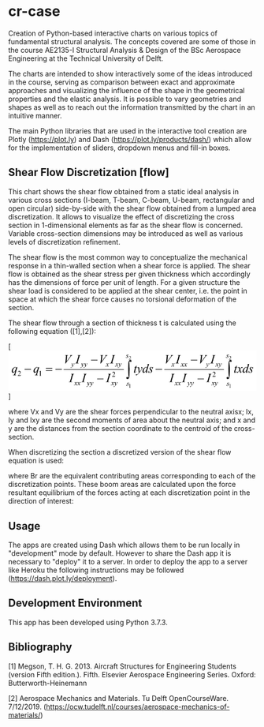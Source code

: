 # cr-case
Creation of Python-based interactive charts on various topics of fundamental structural analysis. The concepts covered are some of those in the course AE2135-I Structural Analysis & Design of the BSc Aerospace Engineering at the Technical University of Delft.

The charts are intended to show interactively some of the ideas introduced in the course, serving as comparison between exact and approximate approaches and visualizing the influence of the shape in the geometrical properties and the elastic analysis. It is possible to vary geometries and shapes as well as to reach out the information transmitted by the chart in an intuitive manner.

The main Python libraries that are used in the interactive tool creation are Plotly (https://plot.ly) and Dash (https://plot.ly/products/dash/) which allow for the implementation of sliders, dropdown menus and fill-in boxes.

## Shear Flow Discretization [flow]

This chart shows the shear flow obtained from a static ideal analysis in various cross sections (I-beam, T-beam, C-beam, U-beam, rectangular and open circular) side-by-side with the shear flow obtained from a lumped area discretization. It allows to visualize the effect of discretizing the cross section in 1-dimensional elements as far as the shear flow is concerned. Variable cross-section dimensions may be introduced as well as various levels of discretization refinement.

The shear flow is the most common way to conceptualize the mechanical response in a thin-walled section when a shear force is applied. The shear flow is obtained as the shear stress per given thickness which accordingly has the dimensions of force per unit of length. For a given structure the shear load is considered to be applied at the shear center, i.e. the point in space at which the shear force causes no torsional deformation of the section.

The shear flow through a section of thickness t is calculated using the following equation ([1],[2]):

[![continuous equation](https://github.com/alejandro-soriano/cr-case/blob/master/resources/eq_cont.png)]

where Vx and Vy are the shear forces perpendicular to the neutral axisx; Ix, Iy and Ixy are the second moments of area about the neutral axis; and x and y are the distances from the section coordinate to the centroid of the cross-section.

When discretizing the section a discretized version of the shear flow equation is used:


where Br are the equivalent contributing areas corresponding to each of the discretization points. These boom areas are calculated upon the force resultant equilibrium of the forces acting at each discretization point in the direction of interest:



## Usage

The apps are created using Dash which allows them to be run locally in "development" mode by default. However to share the Dash app it is necessary to "deploy" it to a server. In order to deploy the app to a server like Heroku the following instructions may be followed (https://dash.plot.ly/deployment).

## Development Environment

This app has been developed using Python 3.7.3.

## Bibliography

[1] Megson, T. H. G. 2013. Aircraft Structures for Engineering Students (version Fifth edition.). Fifth. Elsevier Aerospace Engineering Series. Oxford: Butterworth-Heinemann

[2] Aerospace Mechanics and Materials. Tu Delft OpenCourseWare. 7/12/2019. (https://ocw.tudelft.nl/courses/aerospace-mechanics-of-materials/)

